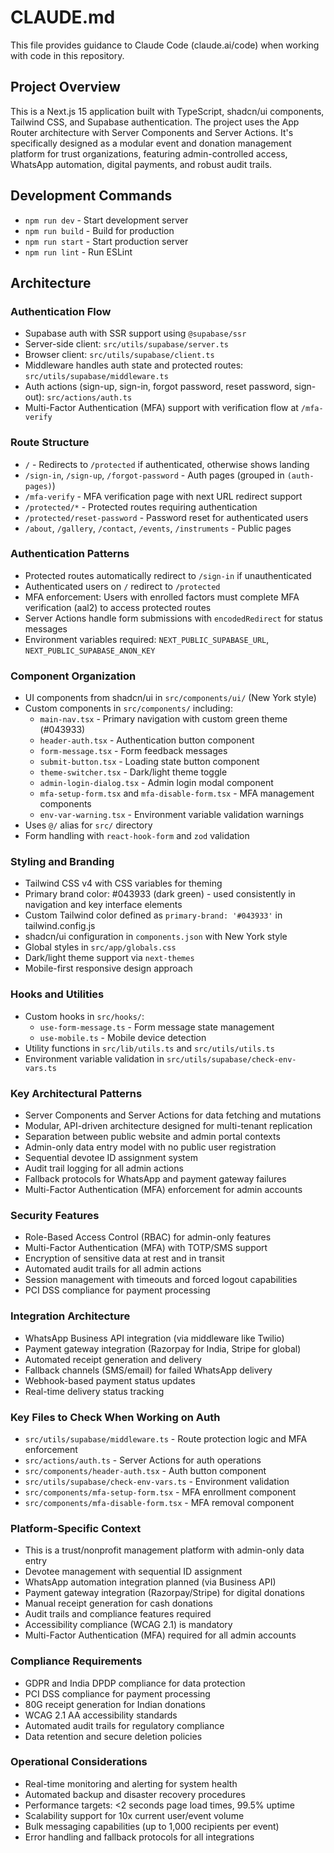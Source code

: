 # CLAUDE.md

This file provides guidance to Claude Code (claude.ai/code) when working with code in this repository.

## Project Overview

This is a Next.js 15 application built with TypeScript, shadcn/ui components, Tailwind CSS, and Supabase authentication. The project uses the App Router architecture with Server Components and Server Actions. It's specifically designed as a modular event and donation management platform for trust organizations, featuring admin-controlled access, WhatsApp automation, digital payments, and robust audit trails.

## Development Commands

- `npm run dev` - Start development server
- `npm run build` - Build for production  
- `npm run start` - Start production server
- `npm run lint` - Run ESLint

## Architecture

### Authentication Flow
- Supabase auth with SSR support using `@supabase/ssr`
- Server-side client: `src/utils/supabase/server.ts`
- Browser client: `src/utils/supabase/client.ts`
- Middleware handles auth state and protected routes: `src/utils/supabase/middleware.ts`
- Auth actions (sign-up, sign-in, forgot password, reset password, sign-out): `src/actions/auth.ts`
- Multi-Factor Authentication (MFA) support with verification flow at `/mfa-verify`

### Route Structure
- `/` - Redirects to `/protected` if authenticated, otherwise shows landing
- `/sign-in`, `/sign-up`, `/forgot-password` - Auth pages (grouped in `(auth-pages)`)
- `/mfa-verify` - MFA verification page with next URL redirect support
- `/protected/*` - Protected routes requiring authentication
- `/protected/reset-password` - Password reset for authenticated users
- `/about`, `/gallery`, `/contact`, `/events`, `/instruments` - Public pages

### Authentication Patterns
- Protected routes automatically redirect to `/sign-in` if unauthenticated  
- Authenticated users on `/` redirect to `/protected`
- MFA enforcement: Users with enrolled factors must complete MFA verification (aal2) to access protected routes
- Server Actions handle form submissions with `encodedRedirect` for status messages
- Environment variables required: `NEXT_PUBLIC_SUPABASE_URL`, `NEXT_PUBLIC_SUPABASE_ANON_KEY`

### Component Organization
- UI components from shadcn/ui in `src/components/ui/` (New York style)
- Custom components in `src/components/` including:
  - `main-nav.tsx` - Primary navigation with custom green theme (#043933)
  - `header-auth.tsx` - Authentication button component
  - `form-message.tsx` - Form feedback messages
  - `submit-button.tsx` - Loading state button component
  - `theme-switcher.tsx` - Dark/light theme toggle
  - `admin-login-dialog.tsx` - Admin login modal component
  - `mfa-setup-form.tsx` and `mfa-disable-form.tsx` - MFA management components
  - `env-var-warning.tsx` - Environment variable validation warnings
- Uses `@/` alias for `src/` directory
- Form handling with `react-hook-form` and `zod` validation

### Styling and Branding
- Tailwind CSS v4 with CSS variables for theming
- Primary brand color: #043933 (dark green) - used consistently in navigation and key interface elements
- Custom Tailwind color defined as `primary-brand: '#043933'` in tailwind.config.js
- shadcn/ui configuration in `components.json` with New York style
- Global styles in `src/app/globals.css`
- Dark/light theme support via `next-themes`
- Mobile-first responsive design approach

### Hooks and Utilities
- Custom hooks in `src/hooks/`:
  - `use-form-message.ts` - Form message state management
  - `use-mobile.ts` - Mobile device detection
- Utility functions in `src/lib/utils.ts` and `src/utils/utils.ts`
- Environment variable validation in `src/utils/supabase/check-env-vars.ts`

### Key Architectural Patterns
- Server Components and Server Actions for data fetching and mutations
- Modular, API-driven architecture designed for multi-tenant replication
- Separation between public website and admin portal contexts
- Admin-only data entry model with no public user registration
- Sequential devotee ID assignment system
- Audit trail logging for all admin actions
- Fallback protocols for WhatsApp and payment gateway failures
- Multi-Factor Authentication (MFA) enforcement for admin accounts

### Security Features
- Role-Based Access Control (RBAC) for admin-only features
- Multi-Factor Authentication (MFA) with TOTP/SMS support
- Encryption of sensitive data at rest and in transit
- Automated audit trails for all admin actions
- Session management with timeouts and forced logout capabilities
- PCI DSS compliance for payment processing

### Integration Architecture
- WhatsApp Business API integration (via middleware like Twilio)
- Payment gateway integration (Razorpay for India, Stripe for global)
- Automated receipt generation and delivery
- Fallback channels (SMS/email) for failed WhatsApp delivery
- Webhook-based payment status updates
- Real-time delivery status tracking

### Key Files to Check When Working on Auth
- `src/utils/supabase/middleware.ts` - Route protection logic and MFA enforcement
- `src/actions/auth.ts` - Server Actions for auth operations  
- `src/components/header-auth.tsx` - Auth button component
- `src/utils/supabase/check-env-vars.ts` - Environment validation
- `src/components/mfa-setup-form.tsx` - MFA enrollment component
- `src/components/mfa-disable-form.tsx` - MFA removal component

### Platform-Specific Context
- This is a trust/nonprofit management platform with admin-only data entry
- Devotee management with sequential ID assignment
- WhatsApp automation integration planned (via Business API)
- Payment gateway integration (Razorpay/Stripe) for digital donations
- Manual receipt generation for cash donations
- Audit trails and compliance features required
- Accessibility compliance (WCAG 2.1) is mandatory
- Multi-Factor Authentication (MFA) required for all admin accounts

### Compliance Requirements
- GDPR and India DPDP compliance for data protection
- PCI DSS compliance for payment processing
- 80G receipt generation for Indian donations
- WCAG 2.1 AA accessibility standards
- Automated audit trails for regulatory compliance
- Data retention and secure deletion policies

### Operational Considerations
- Real-time monitoring and alerting for system health
- Automated backup and disaster recovery procedures
- Performance targets: <2 seconds page load times, 99.5% uptime
- Scalability support for 10x current user/event volume
- Bulk messaging capabilities (up to 1,000 recipients per event)
- Error handling and fallback protocols for all integrations